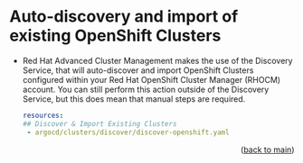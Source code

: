# Auto-discovery and import of existing OpenShift Clusters

* Red Hat Advanced Cluster Management makes the use of the Discovery Service, that will auto-discover and import OpenShift Clusters configured within your Red Hat OpenShift Cluster Manager (RHOCM) account. You can still perform this action outside of the Discovery Service, but this does mean that manual steps are required.

  ```yaml
  resources:
  ## Discover & Import Existing Clusters
   - argocd/clusters/discover/discover-openshift.yaml
  ```

<p align="right">(<a href="https://github.com/one-touch-provisioning/otp-gitops/">back to main</a>)</p>